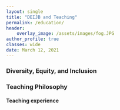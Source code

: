 ```yaml
---
layout: single
title: "DEIJB and Teaching"
permalink: /education/
header:
    overlay_image: /assets/images/fog.JPG
author_profile: true
classes: wide
date: March 12, 2021
---
```


### Diversity, Equity, and Inclusion


### Teaching Philosophy

#### Teaching experience
